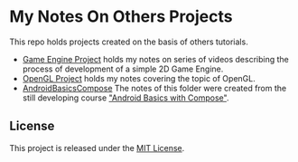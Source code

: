 # My Notes On Others Projects

This repo holds projects created on the basis of others tutorials.
- [Game Engine Project](GameEngine/README.txt) holds my notes on series of videos describing the process of development of a simple 2D Game Engine.
- [OpenGL Project](OpenGL/README.md) holds my notes covering the topic of OpenGL.
- [AndroidBasicsCompose](AndroidBasicsCompose/00_README.txt) The notes of this folder were created from the still developing course ["Android Basics with Compose"](https://developer.android.com/courses/android-basics-compose/course).

## License

This project is released under the [MIT License](LICENSE).

